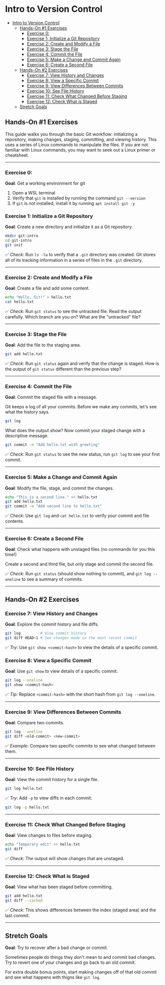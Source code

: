 
# Intro to Version Control

- [Intro to Version Control](#intro-to-version-control)
  - [Hands-On #1 Exercises](#hands-on-1-exercises)
    - [Exercise 0:](#exercise-0)
    - [Exercise 1: Initialize a Git Repository](#exercise-1-initialize-a-git-repository)
    - [Exercise 2: Create and Modify a File](#exercise-2-create-and-modify-a-file)
    - [Exercise 3: Stage the File](#exercise-3-stage-the-file)
    - [Exercise 4: Commit the File](#exercise-4-commit-the-file)
    - [Exercise 5: Make a Change and Commit Again](#exercise-5-make-a-change-and-commit-again)
    - [Exercise 6: Create a Second File](#exercise-6-create-a-second-file)
  - [Hands-On #2 Exercises](#hands-on-2-exercises)
    - [Exercise 7: View History and Changes](#exercise-7-view-history-and-changes)
    - [Exercise 8: View a Specific Commit](#exercise-8-view-a-specific-commit)
    - [Exercise 9: View Differences Between Commits](#exercise-9-view-differences-between-commits)
    - [Exercise 10: See File History](#exercise-10-see-file-history)
    - [Exercise 11: Check What Changed Before Staging](#exercise-11-check-what-changed-before-staging)
    - [Exercise 12: Check What is Staged](#exercise-12-check-what-is-staged)
  - [Stretch Goals](#stretch-goals)


## Hands-On #1 Exercises

This guide walks you through the basic Git workflow: initializing a repository, making changes, staging, committing, and viewing history.  This uses a series of Linux commands to manipulate the files.  If you are not familiar with Linux commands, you may want to seek out a Linux primer or cheatsheet.

---
### Exercise 0:

**Goal**: Get a working environment for git

1. Open a WSL terminal
2. Verify that `git` is installed by running the command `git --version`
3. If `git` is not installed, install it by running `apt install git -y`


### Exercise 1: Initialize a Git Repository

**Goal**: Create a new directory and initialize it as a Git repository.

```bash
mkdir git-intro
cd git-intro
git init
```

✅ *Check*: Run `ls -la` to verify that a `.git` directory was created.  Git stores all of its tracking information in a series of files in the `.git` directory.

---

### Exercise 2: Create and Modify a File

**Goal**: Create a file and add some content.

```bash
echo "Hello, Git!" > hello.txt
cat hello.txt
```

✅ *Check*: Run `git status` to see the untracked file.  Read the output carefully.  Which branch are you on?  What are the "untracked" file?

---

### Exercise 3: Stage the File

**Goal**: Add the file to the staging area.

```bash
git add hello.txt
```

✅ *Check*: Run `git status` again and verify that the change is staged.  How is the output of `git status` different than the previous step?

---

### Exercise 4: Commit the File

**Goal**: Commit the staged file with a message.

Git keeps a log of all your commits.  Before we make any commits, let's see what the history says.

```bash
git log
```

What does the output show?  Now commit your staged change with a descriptive message.

```bash
git commit -m "Add hello.txt with greeting"
```

✅ *Check*: Run `git status` to see the new status, run `git log` to see your first commit.

---

### Exercise 5: Make a Change and Commit Again

**Goal**: Modify the file, stage, and commit the changes.

```bash
echo "This is a second line." >> hello.txt
git add hello.txt
git commit -m "Add second line to hello.txt"
```

✅ *Check*: Use `git log` and `cat hello.txt` to verify your commit and file contents.

---

### Exercise 6: Create a Second File

**Goal**: Check what happens with unstaged files (no commands for you this time!)

Create a second and third file, but only stage and commit the second file.

✅ *Check*: Run `git status` (should show nothing to commit), and `git log --oneline` to see a summary of commits.

---

## Hands-On #2 Exercises

### Exercise 7: View History and Changes

**Goal**: Explore the commit history and file diffs.

```bash
git log         # View commit history
git diff HEAD~1 # See changes made in the most recent commit
```

✅ *Try*: Use `git show <commit-hash>` to view the details of a specific commit.

### Exercise 8: View a Specific Commit

**Goal**: Use `git show` to view details of a specific commit.

```bash
git log --oneline
git show <commit-hash>
```

✅ *Tip*: Replace `<commit-hash>` with the short hash from `git log --oneline`.

---

### Exercise 9: View Differences Between Commits

**Goal**: Compare two commits.

```bash
git log --oneline
git diff <old-commit> <new-commit>
```

✅ *Example*: Compare two specific commits to see what changed between them.

---

### Exercise 10: See File History

**Goal**: View the commit history for a single file.

```bash
git log hello.txt
```

✅ *Try*: Add `-p` to view diffs in each commit:

```bash
git log -p hello.txt
```

---

### Exercise 11: Check What Changed Before Staging

**Goal**: View changes to files before staging.

```bash
echo "Temporary edit" >> hello.txt
git diff
```

✅ *Check*: The output will show changes that are unstaged.

---

### Exercise 12: Check What is Staged

**Goal**: View what has been staged before committing.

```bash
git add hello.txt
git diff --cached
```

✅ *Check*: This shows differences between the index (staged area) and the last commit.

---

## Stretch Goals

**Goal**:  Try to recover after a bad change or commit.

Sometimes people do things they don't mean to and commit bad changes.  Try to revert one of your changes and go back to an old commit.

For extra double bonus points, start making changes off of that old commit and see what happens with thigns like `git log`.